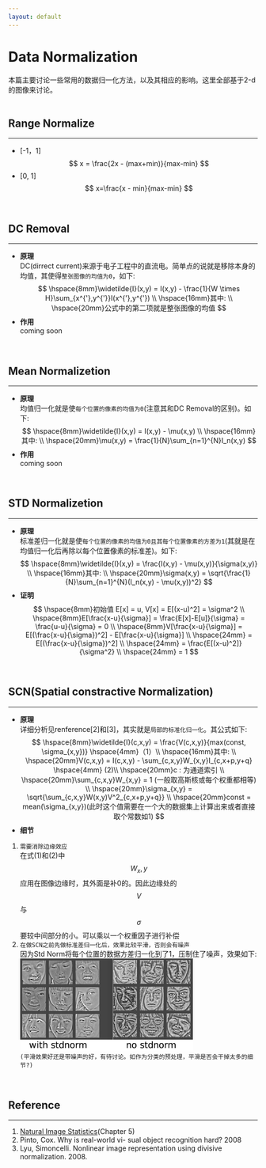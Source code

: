 ```yaml
---
layout: default
---
```


__Data Normalization__
==============    
本篇主要讨论一些常用的数据归一化方法，以及其相应的影响。这里全部基于2-d的图像来讨论。          
<br />    

__Range Normalize__
-----
---    
* [-1，1]    
$$
x = \frac{2x - (max+min)}{max-min} 
$$     
* [0, 1]    
$$
x=\frac{x - min}{max-min}    
$$    
<br />    
    
__DC Removal__
------    
---
*  __原理__    
DC(dirrect current)来源于电子工程中的直流电。简单点的说就是移除本身的均值，其使得`整张图像的均值为0`，如下:    
$$
\hspace{8mm}\widetilde{I}(x,y) = I(x,y) - \frac{1}{W \times H}\sum_{x^{'},y^{'}}I(x^{'},y^{'}) \\
\hspace{16mm}其中:    \\ 
\hspace{20mm}公式中的第二项就是整张图像的均值
$$   
* __作用__    
coming soon    
<br />    

__Mean Normalizetion__
------    
---
*  __原理__    
均值归一化就是使`每个位置的像素的均值为0`(注意其和DC Removal的区别)。如下:    
$$
\hspace{8mm}\widetilde{I}(x,y) = I(x,y) - \mu(x,y) \\
\hspace{16mm}其中:    \\ 
\hspace{20mm}\mu(x,y) = \frac{1}{N}\sum_{n=1}^{N}I_n(x,y)
$$   
* __作用__    
coming soon    
<br />    

__STD Normalizetion__
------    
---
*  __原理__    
标准差归一化就是使`每个位置的像素的均值为0且其每个位置像素的方差为1`(其就是在均值归一化后再除以每个位置像素的标准差)。如下:    
$$
\hspace{8mm}\widetilde{I}(x,y) = \frac{I(x,y) - \mu(x,y)}{\sigma(x,y)} \\
\hspace{16mm}其中:    \\ 
\hspace{20mm}\sigma(x,y) = \sqrt{\frac{1}{N}\sum_{n=1}^{N}(I_n(x,y) - \mu(x,y))^2}
$$   
* __证明__    
$$
\hspace{8mm}初始值 E[x] = u, V[x] = E[(x-u)^2] = \sigma^2 \\ 
\hspace{8mm}E[\frac{x-u}{\sigma}] = \frac{E[x]-E[u]}{\sigma} = \frac{u-u}{\sigma} = 0 \\
\hspace{8mm}V[\frac{x-u}{\sigma}] = E[(\frac{x-u}{\sigma})^2] - E[\frac{x-u}{\sigma}] \\
\hspace{24mm} = E[(\frac{x-u}{\sigma})^2]  \\
\hspace{24mm} = \frac{E[(x-u)^2]}{\sigma^2} \\
\hspace{24mm} = 1
$$    
<br />    

__SCN(Spatial constractive Normalization)__
------    
---    
*  __原理__  
详细分析见renference[2]和[3]，其实就是`局部的标准化归一化`。其公式如下:     
$$
\hspace{8mm}\widetilde{I}(c,x,y) = \frac{V(c,x,y)}{max(const, \sigma_{x,y})}  \hspace{4mm}（1）\\ 
\hspace{16mm}其中: \\
\hspace{20mm}V(c,x,y) = I(c,x,y) - \sum_{c,x,y}W_{x,y}I_{c,x+p,y+q} \hspace{4mm} (2)\\ 
\hspace{20mm}c : 为通道索引  \\
\hspace{20mm}\sum_{c,x,y}W_{x,y} = 1 (一般取高斯核或每个权重都相等)  \\
\hspace{20mm}\sigma_{x,y} = \sqrt{\sum_{c,x,y}W(x,y)V^2_{c,x+p,y+q}}  \\ 
\hspace{20mm}const = mean(\sigma_{x,y})(此时这个值需要在一个大的数据集上计算出来或者直接取个常数如1)
$$    
* __细节__    
1.  `需要消除边缘效应`      
在式(1)和(2)中$$W_x,y$$应用在图像边缘时，其外面是补0的。因此边缘处的$$V$$与$$\sigma$$要较中间部分的小。可以乘以一个权重因子进行补偿    
2.  `在做SCN之前先做标准差归一化后，效果比较平滑，否则会有噪声`    
因为Std Norm将每个位置的数据方差归一化到了1，压制住了噪声，效果如下:    
![scn.png](./img/scn.png)  
`(平滑效果好还是带噪声的好，有待讨论。如作为分类的预处理，平滑是否会干掉太多的细节?)`  

<br />    


__Reference__
-------    
--- 
1.  [Natural Image Statistics](http://www.naturalimagestatistics.net/)(Chapter 5)           
2.  Pinto, Cox. Why is real-world vi- sual object recognition hard? 2008
3.  Lyu, Simoncelli. Nonlinear image representation using divisive normalization. 2008.
